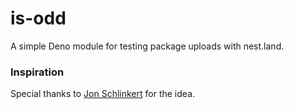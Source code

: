 # is-odd

A simple Deno module for testing package uploads with nest.land.

### Inspiration

Special thanks to [Jon Schlinkert](https://github.com/jonschlinkert) for the idea.